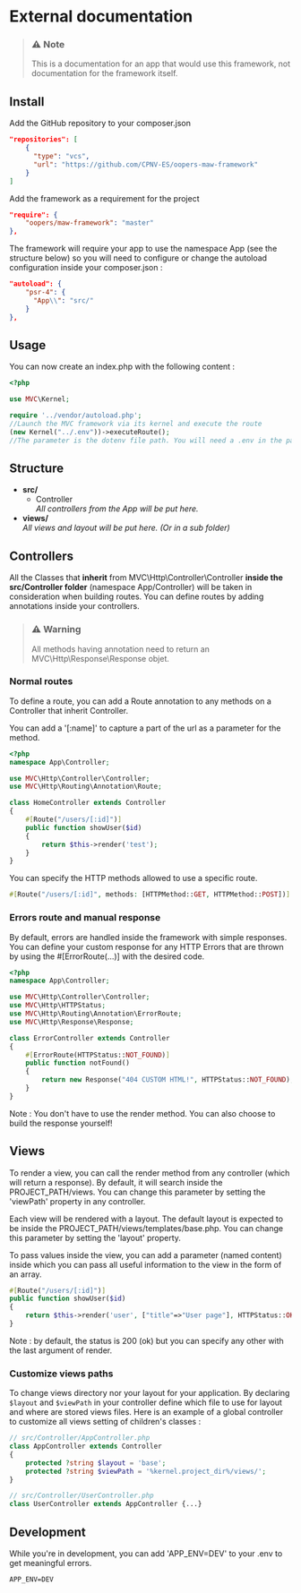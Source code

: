 # External documentation
> ### ⚠️ Note
> This is a documentation for an app that would use this framework, not documentation for the framework itself.

## Install

Add the GitHub repository to your composer.json
```json
"repositories": [
    {
      "type": "vcs",
      "url": "https://github.com/CPNV-ES/oopers-maw-framework"
    }
]
```

Add the framework as a requirement for the project
```json
"require": {
    "oopers/maw-framework": "master"
},
```

The framework will require your app to use the namespace App (see the structure below) so you will need to configure or change the autoload configuration inside your composer.json :
```json
"autoload": {
    "psr-4": {
      "App\\": "src/"
    }
},
```

## Usage

You can now create an index.php with the following content :
```php
<?php

use MVC\Kernel;

require '../vendor/autoload.php';
//Launch the MVC framework via its kernel and execute the route
(new Kernel("../.env"))->executeRoute();
//The parameter is the dotenv file path. You will need a .env in the parent folder in this situation.
```

## Structure

- **src/**
    - Controller \
      _All controllers from the App will be put here._
- **views/** \
  _All views and layout will be put here. (Or in a sub folder)_

## Controllers
All the Classes that **inherit** from MVC\Http\Controller\Controller **inside the src/Controller folder** (namespace App/Controller) will be taken in consideration when building routes.
You can define routes by adding annotations inside your controllers.
> ### ⚠️ Warning
> All methods having annotation need to return an MVC\Http\Response\Response objet.

### Normal routes
To define a route, you can add a Route annotation to any methods on a Controller that inherit Controller.

You can add a '[:name]' to capture a part of the url as a parameter for the method.
```php
<?php
namespace App\Controller;

use MVC\Http\Controller\Controller;
use MVC\Http\Routing\Annotation\Route;

class HomeController extends Controller
{
    #[Route("/users/[:id]")]
    public function showUser($id)
    {
        return $this->render('test');
    }
}
```
You can specify the HTTP methods allowed to use a specific route.
```php
#[Route("/users/[:id]", methods: [HTTPMethod::GET, HTTPMethod::POST])]
```

### Errors route and manual response
By default, errors are handled inside the framework with simple responses.
You can define your custom response for any HTTP Errors that are thrown by using the #[ErrorRoute(...)] with the desired code.

```php
<?php
namespace App\Controller;

use MVC\Http\Controller\Controller;
use MVC\Http\HTTPStatus;
use MVC\Http\Routing\Annotation\ErrorRoute;
use MVC\Http\Response\Response;

class ErrorController extends Controller
{
    #[ErrorRoute(HTTPStatus::NOT_FOUND)]
    public function notFound()
    {
        return new Response("404 CUSTOM HTML!", HTTPStatus::NOT_FOUND);
    }
}
```
Note : You don't have to use the render method. You can also choose to build the response yourself!

## Views
To render a view, you can call the render method from any controller (which will return a response). 
By default, it will search inside the PROJECT_PATH/views. 
You can change this parameter by setting the 'viewPath' property in any controller.

Each view will be rendered with a layout. The default layout is expected to be inside the PROJECT_PATH/views/templates/base.php.
You can change this parameter by setting the 'layout' property.

To pass values inside the view, you can add a parameter (named content) inside which you can pass all useful information to the view in the form of an array.
```php
#[Route("/users/[:id]")]
public function showUser($id)
{
    return $this->render('user', ["title"=>"User page"], HTTPStatus::OK);
}
```
Note : by default, the status is 200 (ok) but you can specify any other with the last argument of render.

### Customize views paths
To change views directory nor your layout for your application. By declaring `$layout` and `$viewPath` in your controller define which file to use for layout and where are stored views files. Here is an example of a global controller to customize all views setting of children's classes :

```php
// src/Controller/AppController.php
class AppController extends Controller
{
    protected ?string $layout = 'base';
    protected ?string $viewPath = '%kernel.project_dir%/views/';
}

// src/Controller/UserController.php
class UserController extends AppController {...}
```

## Development
While you're in development, you can add 'APP_ENV=DEV' to your .env to get meaningful errors. 
```dotenv
APP_ENV=DEV
```